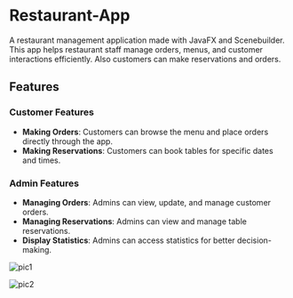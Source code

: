 # Restaurant-App

A restaurant management application made with JavaFX and Scenebuilder. This app helps restaurant staff manage orders, menus, and customer interactions efficiently. Also customers can make reservations and orders.

## Features

### Customer Features
- **Making Orders**: Customers can browse the menu and place orders directly through the app.
- **Making Reservations**: Customers can book tables for specific dates and times.

### Admin Features
- **Managing Orders**: Admins can view, update, and manage customer orders.
- **Managing Reservations**: Admins can view and manage table reservations.
- **Display Statistics**: Admins can access statistics for better decision-making.

![pic1](https://github.com/user-attachments/assets/3e75b6a8-09de-47c4-b162-1488c6c9de2f)


![pic2](https://github.com/user-attachments/assets/d71ce8c8-f9fb-4040-8af3-4131e5c225ea)
